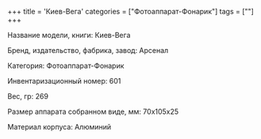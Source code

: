 +++
title = 'Киев-Вега'
categories = ["Фотоаппарат-Фонарик"]
tags = [""]
+++

Название модели, книги: Киев-Вега

Бренд, издательство, фабрика, завод: Арсенал

Категория: Фотоаппарат-Фонарик

Инвентаризационный номер: 601

Вес, гр: 269

Размер аппарата  собранном виде, мм: 70х105х25

Материал корпуса: Алюминий

